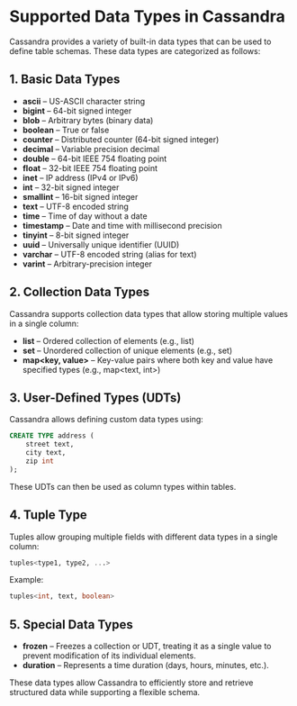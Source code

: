 # Supported Data Types in Cassandra

Cassandra provides a variety of built-in data types that can be used to define table schemas. These data types are categorized as follows:

## 1. Basic Data Types

- **ascii** – US-ASCII character string
- **bigint** – 64-bit signed integer
- **blob** – Arbitrary bytes (binary data)
- **boolean** – True or false
- **counter** – Distributed counter (64-bit signed integer)
- **decimal** – Variable precision decimal
- **double** – 64-bit IEEE 754 floating point
- **float** – 32-bit IEEE 754 floating point
- **inet** – IP address (IPv4 or IPv6)
- **int** – 32-bit signed integer
- **smallint** – 16-bit signed integer
- **text** – UTF-8 encoded string
- **time** – Time of day without a date
- **timestamp** – Date and time with millisecond precision
- **tinyint** – 8-bit signed integer
- **uuid** – Universally unique identifier (UUID)
- **varchar** – UTF-8 encoded string (alias for text)
- **varint** – Arbitrary-precision integer

## 2. Collection Data Types

Cassandra supports collection data types that allow storing multiple values in a single column:

- **list<type>** – Ordered collection of elements (e.g., list<int>)
- **set<type>** – Unordered collection of unique elements (e.g., set<text>)
- **map<key, value>** – Key-value pairs where both key and value have specified types (e.g., map<text, int>)

## 3. User-Defined Types (UDTs)

Cassandra allows defining custom data types using:

```sql
CREATE TYPE address (
    street text,
    city text,
    zip int
);
```

These UDTs can then be used as column types within tables.

## 4. Tuple Type

Tuples allow grouping multiple fields with different data types in a single column:

```sql
tuples<type1, type2, ...>
```

Example:

```sql
tuples<int, text, boolean>
```

## 5. Special Data Types

- **frozen** – Freezes a collection or UDT, treating it as a single value to prevent modification of its individual elements.
- **duration** – Represents a time duration (days, hours, minutes, etc.).

These data types allow Cassandra to efficiently store and retrieve structured data while supporting a flexible schema.
